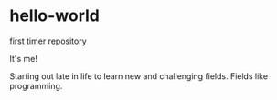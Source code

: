 # hello-world
first timer repository

It's me!

Starting out late in life to learn new and challenging fields. 
Fields like programming. 
